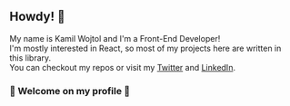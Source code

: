 ## Howdy! 👋

My name is Kamil Wojtol and I'm a Front-End Developer!\
I'm mostly interested in React, so most of my projects here are written in this library.\
You can checkout my repos or visit my [Twitter](https://twitter.com/kamilwojtol) and [LinkedIn](https://www.linkedin.com/in/kamil-wojtol/).

### 🌿 Welcome on my profile 🌿

